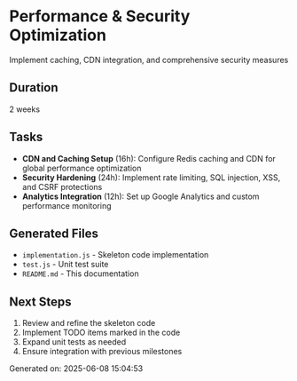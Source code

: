 # Performance & Security Optimization

Implement caching, CDN integration, and comprehensive security measures

## Duration
2 weeks

## Tasks
- **CDN and Caching Setup** (16h): Configure Redis caching and CDN for global performance optimization
- **Security Hardening** (24h): Implement rate limiting, SQL injection, XSS, and CSRF protections
- **Analytics Integration** (12h): Set up Google Analytics and custom performance monitoring

## Generated Files
- `implementation.js` - Skeleton code implementation
- `test.js` - Unit test suite
- `README.md` - This documentation

## Next Steps
1. Review and refine the skeleton code
2. Implement TODO items marked in the code
3. Expand unit tests as needed
4. Ensure integration with previous milestones

Generated on: 2025-06-08 15:04:53
